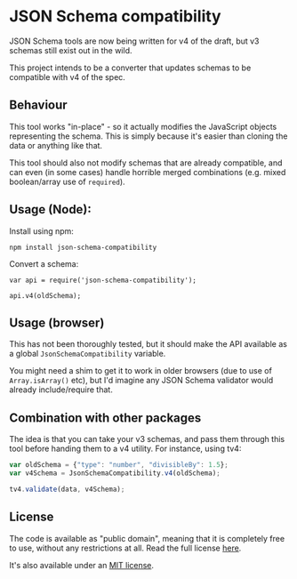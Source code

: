 # JSON Schema compatibility

JSON Schema tools are now being written for v4 of the draft, but v3 schemas still exist out in the wild.

This project intends to be a converter that updates schemas to be compatible with v4 of the spec.

## Behaviour

This tool works "in-place" - so it actually modifies the JavaScript objects representing the schema.  This is simply because it's easier than cloning the data or anything like that.

This tool should also not modify schemas that are already compatible, and can even (in some cases) handle horrible merged combinations (e.g. mixed boolean/array use of `required`).

## Usage (Node):

Install using npm:

```shell
npm install json-schema-compatibility
```

Convert a schema:

```
var api = require('json-schema-compatibility');

api.v4(oldSchema);
```

## Usage (browser)

This has not been thoroughly tested, but it should make the API available as a global `JsonSchemaCompatibility` variable.

You might need a shim to get it to work in older browsers (due to use of `Array.isArray()` etc), but I'd imagine any JSON Schema validator would already include/require that.

## Combination with other packages

The idea is that you can take your v3 schemas, and pass them through this tool before handing them to a v4 utility.  For instance, using tv4:

```javascript
var oldSchema = {"type": "number", "divisibleBy": 1.5};
var v4Schema = JsonSchemaCompatibility.v4(oldSchema);

tv4.validate(data, v4Schema);
```

## License

The code is available as "public domain", meaning that it is completely free to use, without any restrictions at all.  Read the full license [here](http://geraintluff.github.com/tv4/LICENSE.txt).

It's also available under an [MIT license](http://jsonary.com/LICENSE.txt).
